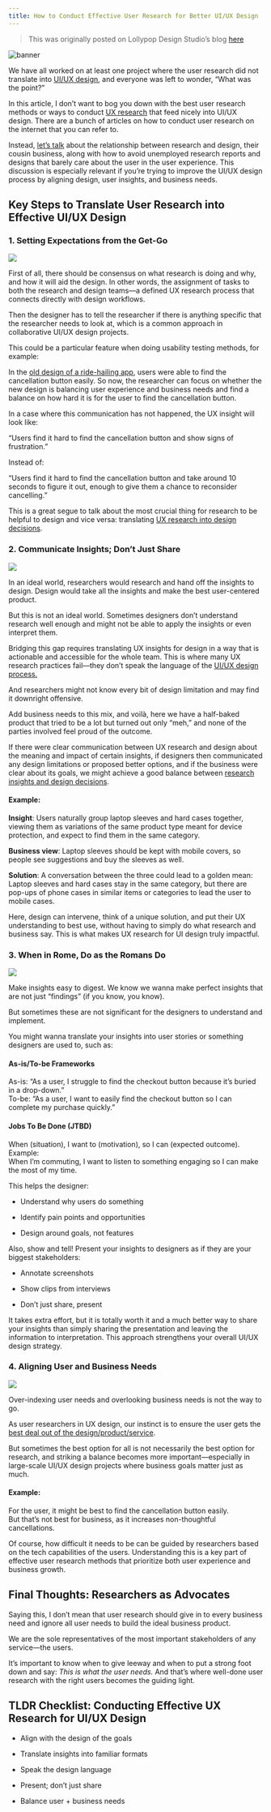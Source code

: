 ```yaml
---
title: How to Conduct Effective User Research for Better UI/UX Design
---
```

> This was originally posted on Lollypop Design Studio’s blog [here](https://lollypop.design/blog/2025/july/how-to-conduct-user-research-ui-ux-design/)

![banner]({{site.baseurl}}/assets/images/how-to-effective-user-research/how_to_conduct_effective_user_research.webp)

We have all worked on at least one project where the user research did not translate into [UI/UX design](https://lollypop.design/), and everyone was left to wonder, “What was the point?”

In this article, I don’t want to bog you down with the best user research methods or ways to conduct [UX research](https://lollypop.design/ux-research/) that feed nicely into UI/UX design. There are a bunch of articles on how to conduct user research on the internet that you can refer to.

Instead, [let’s talk](https://lollypop.design/project-enquiry/) about the relationship between research and design, their cousin business, along with how to avoid unemployed research reports and designs that barely care about the user in the user experience. This discussion is especially relevant if you’re trying to improve the UI/UX design process by aligning design, user insights, and business needs.

## Key Steps to Translate User Research into Effective UI/UX Design

### 1\. Setting Expectations from the Get-Go
![]({{site.baseurl}}/assets/images/how-to-effective-user-research/setting_expectations.webp)

First of all, there should be consensus on what research is doing and why, and how it will aid the design. In other words, the assignment of tasks to both the research and design teams—a defined UX research process that connects directly with design workflows.

Then the designer has to tell the researcher if there is anything specific that the researcher needs to look at, which is a common approach in collaborative UI/UX design projects.

This could be a particular feature when doing usability testing methods, for example:

In the [old design of a ride-hailing app](https://dribbble.com/tags/ride-hailing-app), users were able to find the cancellation button easily. So now, the researcher can focus on whether the new design is balancing user experience and business needs and find a balance on how hard it is for the user to find the cancellation button.

In a case where this communication has not happened, the UX insight will look like:

“Users find it hard to find the cancellation button and show signs of frustration.”

Instead of:

“Users find it hard to find the cancellation button and take around 10 seconds to figure it out, enough to give them a chance to reconsider cancelling.”

This is a great segue to talk about the most crucial thing for research to be helpful to design and vice versa: translating [UX research into design decisions](https://uxcam.com/blog/design-decisions/).

### 2\. Communicate Insights; Don’t Just Share
![]({{site.baseurl}}/assets/images/how-to-effective-user-research/communicate_indisghts.webp)

In an ideal world, researchers would research and hand off the insights to design. Design would take all the insights and make the best user-centered product.

But this is not an ideal world. Sometimes designers don’t understand research well enough and might not be able to apply the insights or even interpret them.

Bridging this gap requires translating UX insights for design in a way that is actionable and accessible for the whole team. This is where many UX research practices fail—they don’t speak the language of the [UI/UX design process.](https://lollypop.design/process/)

And researchers might not know every bit of design limitation and may find it downright offensive.

Add business needs to this mix, and voilà, here we have a half-baked product that tried to be a lot but turned out only “meh,” and none of the parties involved feel proud of the outcome.

If there were clear communication between UX research and design about the meaning and impact of certain insights, if designers then communicated any design limitations or proposed better options, and if the business were clear about its goals, we might achieve a good balance between [research insights and design decisions](https://lollypop.design/blog/2018/december/demystifying-ux-research-and-the-science-of-design/).

#### Example:

**Insight**:
Users naturally group laptop sleeves and hard cases together, viewing them as variations of the same product type meant for device protection, and expect to find them in the same category.

**Business view**:
Laptop sleeves should be kept with mobile covers, so people see suggestions and buy the sleeves as well.

**Solution**:
A conversation between the three could lead to a golden mean:  
Laptop sleeves and hard cases stay in the same category, but there are pop-ups of phone cases in similar items or categories to lead the user to mobile cases.

Here, design can intervene, think of a unique solution, and put their UX understanding to best use, without having to simply do what research and business say. This is what makes UX research for UI design truly impactful.

### 3\. When in Rome, Do as the Romans Do
![]({{site.baseurl}}/assets/images/how-to-effective-user-research/when_in_rome_do_as_the_romans_do.webp)

Make insights easy to digest. We know we wanna make perfect insights that are not just “findings” (if you know, you know).

But sometimes these are not significant for the designers to understand and implement.

You might wanna translate your insights into user stories or something designers are used to, such as:

#### As-is/To-be Frameworks

As-is: “As a user, I struggle to find the checkout button because it’s buried in a drop-down.”  
To-be: “As a user, I want to easily find the checkout button so I can complete my purchase quickly.”

#### Jobs To Be Done (JTBD)

When (situation), I want to (motivation), so I can (expected outcome).  
Example:  
When I’m commuting, I want to listen to something engaging so I can make the most of my time.

This helps the designer:

*   Understand why users do something
    
*   Identify pain points and opportunities
    
*   Design around goals, not features
    

Also, show and tell! Present your insights to designers as if they are your biggest stakeholders:

*   Annotate screenshots
    
*   Show clips from interviews
    
*   Don’t just share, present
    

It takes extra effort, but it is totally worth it and a much better way to share your insights than simply sharing the presentation and leaving the information to interpretation. This approach strengthens your overall UI/UX design strategy.

### 4\. Aligning User and Business Needs
![]({{site.baseurl}}/assets/images/how-to-effective-user-research/aligning_user_business_needs.webp)

Over-indexing user needs and overlooking business needs is not the way to go.

As user researchers in UX design, our instinct is to ensure the user gets the [best deal out of the design/product/service](https://lollypop.design/services/).

But sometimes the best option for all is not necessarily the best option for research, and striking a balance becomes more important—especially in large-scale UI/UX design projects where business goals matter just as much.

#### Example:

For the user, it might be best to find the cancellation button easily.  
But that’s not best for business, as it increases non-thoughtful cancellations.

Of course, how difficult it needs to be can be guided by researchers based on the tech capabilities of the users. Understanding this is a key part of effective user research methods that prioritize both user experience and business growth.

## Final Thoughts: Researchers as Advocates

Saying this, I don’t mean that user research should give in to every business need and ignore all user needs to build the ideal business product.

We are the sole representatives of the most important stakeholders of any service—the users.

It’s important to know when to give leeway and when to put a strong foot down and say: _This is what the user needs._ And that’s where well-done user research with the right users becomes the guiding light.

## TLDR Checklist: Conducting Effective UX Research for UI/UX Design

*   Align with the design of the goals
    
*   Translate insights into familiar formats
    
*   Speak the design language
    
*   Present; don’t just share
    
*   Balance user + business needs
